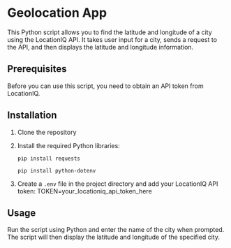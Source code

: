 # Geolocation App

This Python script allows you to find the latitude and longitude of a city using the LocationIQ API. It takes user input for a city, sends a request to the API, and then displays the latitude and longitude information.

## Prerequisites

Before you can use this script, you need to obtain an API token from LocationIQ.

## Installation

1. Clone the repository

2. Install the required Python libraries:

    `pip install requests`

    `pip install python-dotenv`


3. Create a `.env` file in the project directory and add your LocationIQ API token:
TOKEN=your_locationiq_api_token_here


## Usage

Run the script using Python and enter the name of the city when prompted. The script will then display the latitude and longitude of the specified city.


